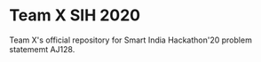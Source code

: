 # Team X SIH 2020
Team X's official repository for Smart India Hackathon'20 problem statememt AJ128.
